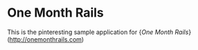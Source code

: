 # One Month Rails

This is the pinteresting sample application for
{*One Month Rails*}(http://onemonthrails.com)

